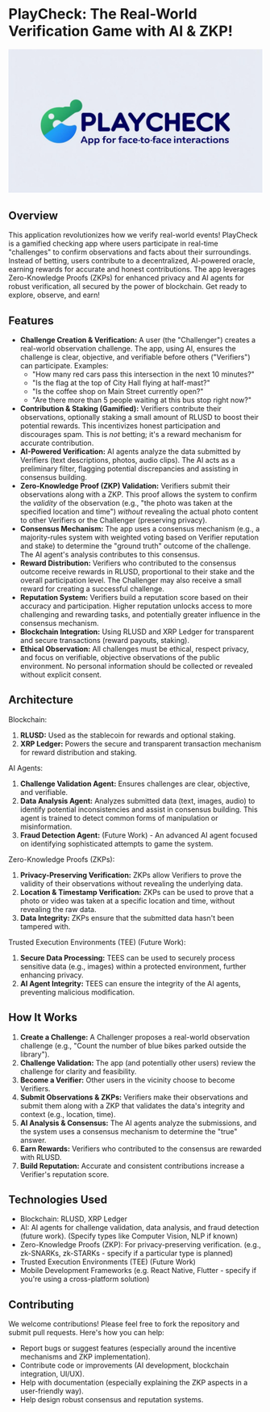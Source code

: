 # PlayCheck:  The Real-World Verification Game with AI & ZKP!

![Logo](img/logo.jpg)  

## Overview

This application revolutionizes how we verify real-world events! PlayCheck is a gamified checking app where users participate in real-time "challenges" to confirm observations and facts about their surroundings.  Instead of betting, users contribute to a decentralized, AI-powered oracle, earning rewards for accurate and honest contributions. The app leverages Zero-Knowledge Proofs (ZKPs) for enhanced privacy and AI agents for robust verification, all secured by the power of blockchain.  Get ready to explore, observe, and earn!

## Features

*   **Challenge Creation & Verification:**  A user (the "Challenger") creates a real-world observation challenge.  The app, using AI, ensures the challenge is clear, objective, and verifiable before others ("Verifiers") can participate. Examples:
    *   "How many red cars pass this intersection in the next 10 minutes?"
    *   "Is the flag at the top of City Hall flying at half-mast?"
    *   "Is the coffee shop on Main Street currently open?"
    *   "Are there more than 5 people waiting at this bus stop right now?"
*   **Contribution & Staking (Gamified):** Verifiers contribute their observations, optionally staking a small amount of RLUSD to boost their potential rewards.  This incentivizes honest participation and discourages spam.  This is *not* betting; it's a reward mechanism for accurate contribution.
*   **AI-Powered Verification:**  AI agents analyze the data submitted by Verifiers (text descriptions, photos, audio clips). The AI acts as a preliminary filter, flagging potential discrepancies and assisting in consensus building.
*   **Zero-Knowledge Proof (ZKP) Validation:**  Verifiers submit their observations along with a ZKP.  This proof allows the system to confirm the *validity* of the observation (e.g., "the photo was taken at the specified location and time") *without* revealing the actual photo content to other Verifiers or the Challenger (preserving privacy).
*   **Consensus Mechanism:** The app uses a consensus mechanism (e.g., a majority-rules system with weighted voting based on Verifier reputation and stake) to determine the "ground truth" outcome of the challenge. The AI agent's analysis contributes to this consensus.
*   **Reward Distribution:** Verifiers who contributed to the consensus outcome receive rewards in RLUSD, proportional to their stake and the overall participation level.  The Challenger may also receive a small reward for creating a successful challenge.
*   **Reputation System:**  Verifiers build a reputation score based on their accuracy and participation.  Higher reputation unlocks access to more challenging and rewarding tasks, and potentially greater influence in the consensus mechanism.
*   **Blockchain Integration:**  Using RLUSD and XRP Ledger for transparent and secure transactions (reward payouts, staking).
*   **Ethical Observation:** All challenges must be ethical, respect privacy, and focus on verifiable, objective observations of the public environment.  No personal information should be collected or revealed without explicit consent.

## Architecture

Blockchain:

1.  **RLUSD:** Used as the stablecoin for rewards and optional staking.
2.  **XRP Ledger:**  Powers the secure and transparent transaction mechanism for reward distribution and staking.

AI Agents:

1.  **Challenge Validation Agent:**  Ensures challenges are clear, objective, and verifiable.
2.  **Data Analysis Agent:**  Analyzes submitted data (text, images, audio) to identify potential inconsistencies and assist in consensus building.  This agent is trained to detect common forms of manipulation or misinformation.
3.  **Fraud Detection Agent:** (Future Work) - An advanced AI agent focused on identifying sophisticated attempts to game the system.

Zero-Knowledge Proofs (ZKPs):

1.  **Privacy-Preserving Verification:**  ZKPs allow Verifiers to prove the validity of their observations without revealing the underlying data.
2.  **Location & Timestamp Verification:**  ZKPs can be used to prove that a photo or video was taken at a specific location and time, without revealing the raw data.
3.  **Data Integrity:** ZKPs ensure that the submitted data hasn't been tampered with.

Trusted Execution Environments (TEE) (Future Work):

1.  **Secure Data Processing:** TEES can be used to securely process sensitive data (e.g., images) within a protected environment, further enhancing privacy.
2.  **AI Agent Integrity:** TEES can ensure the integrity of the AI agents, preventing malicious modification.

## How It Works

1.  **Create a Challenge:**  A Challenger proposes a real-world observation challenge (e.g., "Count the number of blue bikes parked outside the library").
2.  **Challenge Validation:** The app (and potentially other users) review the challenge for clarity and feasibility.
3.  **Become a Verifier:**  Other users in the vicinity choose to become Verifiers.
4.  **Submit Observations & ZKPs:** Verifiers make their observations and submit them along with a ZKP that validates the data's integrity and context (e.g., location, time).
5.  **AI Analysis & Consensus:** The AI agents analyze the submissions, and the system uses a consensus mechanism to determine the "true" answer.
6.  **Earn Rewards:**  Verifiers who contributed to the consensus are rewarded with RLUSD.
7.  **Build Reputation:** Accurate and consistent contributions increase a Verifier's reputation score.

## Technologies Used

*   Blockchain: RLUSD, XRP Ledger
*   AI:  AI agents for challenge validation, data analysis, and fraud detection (future work). (Specify types like Computer Vision, NLP if known)
*   Zero-Knowledge Proofs (ZKP):  For privacy-preserving verification. (e.g., zk-SNARKs, zk-STARKs - specify if a particular type is planned)
*   Trusted Execution Environments (TEE) (Future Work)
*   Mobile Development Frameworks (e.g. React Native, Flutter - specify if you're using a cross-platform solution)

## Contributing

We welcome contributions! Please feel free to fork the repository and submit pull requests. Here's how you can help:

*   Report bugs or suggest features (especially around the incentive mechanisms and ZKP implementation).
*   Contribute code or improvements (AI development, blockchain integration, UI/UX).
*   Help with documentation (especially explaining the ZKP aspects in a user-friendly way).
*   Help design robust consensus and reputation systems.
